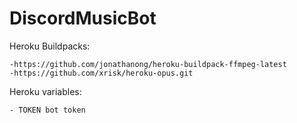 # DiscordMusicBot

Heroku Buildpacks:
```
-https://github.com/jonathanong/heroku-buildpack-ffmpeg-latest
-https://github.com/xrisk/heroku-opus.git
```
Heroku variables:
```
- TOKEN bot token
```
